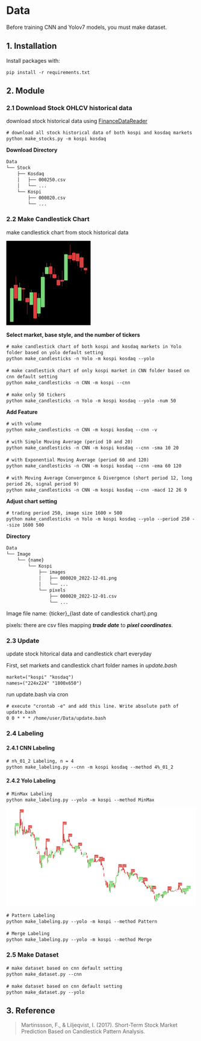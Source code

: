 # Data

Before training CNN and Yolov7 models, you must make dataset.

## 1. Installation
Install packages with:
```
pip install -r requirements.txt
```

## 2. Module
### 2.1 Download Stock OHLCV historical data
download stock historical data using [FinanceDataReader](https://github.com/financedata-org/FinanceDataReader)

```
# download all stock historical data of both kospi and kosdaq markets
python make_stocks.py -m kospi kosdaq
```

__Download Directory__

```
Data
└── Stock
    ├── Kosdaq
    │   ├── 000250.csv
    │   └── ...
    └── Kospi
        ├── 000020.csv
        └── ...
```

### 2.2 Make Candlestick Chart
make candlestick chart from stock historical data

<img src="./Image/224x224/Kospi/images/000020_2022-11-01.png" width="224px" height="224px" title="Candlestick Chart Sample" alt="CNN Chart"></img><br/>

__Select market, base style, and the number of tickers__
```
# make candlestick chart of both kospi and kosdaq markets in Yolo folder based on yolo default setting
python make_candlesticks -n Yolo -m kospi kosdaq --yolo

# make candlestick chart of only kospi market in CNN folder based on cnn default setting
python make_candlesticks -n CNN -m kospi --cnn

# make only 50 tickers
python make_candlesticks -n Yolo -m kospi kosdaq --yolo -num 50
```

__Add Feature__
```
# with volume
python make_candlesticks -n CNN -m kospi kosdaq --cnn -v

# with Simple Moving Average (period 10 and 20)
python make_candlesticks -n CNN -m kospi kosdaq --cnn -sma 10 20

# with Exponential Moving Average (period 60 and 120)
python make_candlesticks -n CNN -m kospi kosdaq --cnn -ema 60 120

# with Moving Average Convergence & Divergence (short period 12, long period 26, signal period 9)
python make_candlesticks -n CNN -m kospi kosdaq --cnn -macd 12 26 9
```

__Adjust chart setting__
```
# trading period 250, image size 1600 × 500
python make_candlesticks -n Yolo -m kospi kosdaq --yolo --period 250 --size 1600 500
```

__Directory__

```
Data
└── Image
    └── {name}
        └── Kospi
            ├── images
            │   ├── 000020_2022-12-01.png
            │   └── ...
            └── pixels
                ├── 000020_2022-12-01.csv
                └── ...
```
Image file name: {ticker}_{last date of candlestick chart}.png

pixels: there are csv files mapping *__trade date__* to *__pixel coordinates__*.

### 2.3 Update
update stock hitorical data and candlestick chart everyday

First, set markets and candlestick chart folder names in _update.bash_
```
market=("kospi" "kosdaq")
names=("224x224" "1800x650")
```

run update.bash via cron
```
# execute "crontab -e" and add this line. Write absolute path of update.bash
0 0 * * * /home/user/Data/update.bash
```

### 2.4 Labeling

#### 2.4.1 CNN Labeling
```
# n%_01_2 Labeling, n = 4
python make_labeling.py --cnn -m kospi kosdaq --method 4%_01_2
```

#### 2.4.2 Yolo Labeling

```
# MinMax Labeling
python make_labeling.py --yolo -m kospi --method MinMax
```

<img src="./Sample/MinMax_000020_2022-12-01.png" width="720px" height="260px" title="MinMax Labeling Sample" alt="MinMax Labeling"></img><br/>

```
# Pattern Labeling
python make_labeling.py --yolo -m kospi --method Pattern

# Merge Labeling
python make_labeling.py --yolo -m kospi --method Merge

```
### 2.5 Make Dataset

```
# make dataset based on cnn default setting
python make_dataset.py --cnn

# make dataset based on cnn default setting
python make_dataset.py --yolo
```


## 3. Reference

> Martinssson, F., & Liljeqvist, I. (2017). Short-Term Stock Market Prediction Based on Candlestick Pattern Analysis.